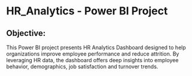 # HR_Analytics - Power BI Project

## Objective:
This Power BI project presents HR Analytics Dashboard designed to help organizations improve employee performance and reduce attrition. By leveraging HR data, the dashboard offers deep insights into employee behavior, demographics, job satisfaction and turnover trends.


